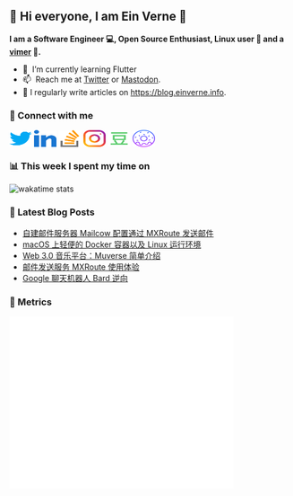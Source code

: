 ## 👋 Hi everyone, I am Ein Verne 👋

**I am a Software Engineer 💻, Open Source Enthusiast, Linux user :penguin: and a [vimer](https://github.com/einverne/dotfiles) :man:.**

- 🌱 &nbsp;I’m currently learning Flutter
- 📫 &nbsp;Reach me at [Twitter](https://twitter.com/einverne) or <a rel="me" href="https://m.einverne.info/@einverne">Mastodon</a>.
- 📝 I regularly write articles on <https://blog.einverne.info>.


### 🔗 Connect with me
<a href="https://twitter.com/einverne" target="_blank"><img align="center" src="images/twitter.svg" alt="twitter einverne" height="30" width="40" /></a>
<a href="https://linkedin.com/in/einverne" target="_blank"><img align="center" src="images/linked-in-alt.svg" alt="linkedin einverne" height="30" width="40" /></a>
<a href="https://stackoverflow.com/users/1820217/einverne" target="_blank"><img align="center" src="images/stack-overflow.svg" alt="stackoverflow einverne" height="30" width="40" /></a>
<a href="https://instagram.com/einverne" target="_blank"><img align="center" src="images/instagram.svg" alt="instagram einverne" height="30" width="40" /></a>
<a href="https://www.douban.com/people/einverne" target="_blank"><img align="center" src="images/douban.svg" alt="douban einverne" height="30" width="40" /></a>
<a href="https://homer.einverne.info" target="_blank"><img align="center" src="images/homer.svg" alt="einverne online services" height="30" width="40" /></a>

### 📊 This week I spent my time on

![wakatime stats](https://github-readme-stats.vercel.app/api/wakatime?username=einverne&api_domain=wakapi.einverne.info&hide_title=true&hide_border=true&langs_count=5&bg_color=00000000&text_color=777&layout=compact)

### 📕 Latest Blog Posts
<!-- BLOG-POST-LIST:START -->
- [自建邮件服务器 Mailcow 配置通过 MXRoute 发送邮件](https://einverne.github.io/post/2023/03/mailcow-relaying-through-mxroute.html)
- [macOS 上轻便的 Docker 容器以及 Linux 运行环境](https://einverne.github.io/post/2023/03/orbstack-docker-runtime-and-virtual-linux.html)
- [Web 3.0 音乐平台：Muverse 简单介绍](https://einverne.github.io/post/2023/03/muverse.html)
- [邮件发送服务 MXRoute 使用体验](https://einverne.github.io/post/2023/03/mxroute-usage.html)
- [Google 聊天机器人 Bard 逆向](https://einverne.github.io/post/2023/03/google-bard-reverse-engineering.html)
<!-- BLOG-POST-LIST:END -->

### 👻 Metrics
<img align="left" src="/metrics.base.svg" alt="Metrics" width="400">
